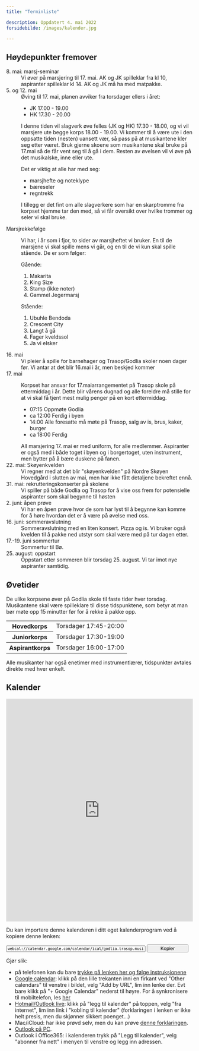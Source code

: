 ```yaml
---
title: "Terminliste"

description: Oppdatert 4. mai 2022
forsidebilde: /images/kalender.jpg

---
```


## Høydepunkter fremover

<dl>
<dt>8. mai: marsj-seminar</dt>
<dd>
Vi øver på marsjering til 17. mai. AK og JK spilleklar fra kl 10, aspiranter spilleklar kl 14. AK og JK må ha med matpakke.
</dd>
<dt>5. og 12. mai</dt>
<dd>Øving til 17. mai, planen avviker fra torsdager ellers i året:
<ul>
<li>JK          17.00 - 19.00</li>
<li>HK         17.30 - 20.00</li>
</ul>
<p>
I denne tiden vil slagverk øve felles (JK og HK) 17.30 - 18.00, og vi vil marsjere ute begge korps 18.00 - 19.00.
Vi kommer til å være ute i den oppsatte tiden (nesten) uansett vær, så pass på at musikantene kler seg etter været. Bruk gjerne skoene som musikantene skal bruke på 17.mai så de får vent seg til å gå i dem.
Resten av øvelsen vil vi øve på det musikalske, inne eller ute.
</p><p>
Det er viktig at alle har med seg:
</p>
<ul>
<li>marsjhefte og noteklype</li>
<li>bæreseler </li>
<li>regntrekk</li>
</ul>
<p>
I tillegg er det fint om alle slagverkere som har en skarptromme fra korpset hjemme tar den med, så vi får oversikt over hvilke trommer og seler vi skal bruke.
</p>
</dd>
<dt>Marsjrekkefølge</dt>
<dd>
<p>Vi har, i år som i fjor, to sider av marsjheftet vi bruker. En til de marsjene vi skal spille mens vi går, og en til de vi kun skal spille stående. De er som følger:</p>

<p>Gående:</p>
<ol>
<li>Makarita</li>
<li>King Size</li>
<li>Stamp (ikke noter)</li>
<li>Gammel Jegermarsj</li>
</ol>
<p>Stående:</p>
<ol>
<li>Ubuhle Bendoda</li>
<li>Crescent City</li>
<li>Langt å gå</li>
<li>Fager kveldssol</li>
<li>Ja vi elsker</li>
</ol>
</dd>
<dt>16. mai</dt>
<dd>
  Vi pleier å spille for barnehager og Trasop/Godlia skoler noen dager før. Vi antar at det blir 16.mai i år, men beskjed kommer 
</dd>
<dt>17. mai</dt>
<dd>
<p>
  Korpset har ansvar for 17.maiarrangementet på Trasop skole på
  ettermiddag i år. Dette blir vårens dugnad
  og alle foreldre må stille for at vi skal få
  tjent mest mulig penger på en kort
  ettermiddag.
  </p>
  <ul>
  <li>07:15 Oppmøte Godlia</li>
  <li>ca 12:00 Ferdig i byen</li>
  <li>14:00 Alle foresatte må møte på Trasop, salg av is, brus, kaker, burger</li>
  <li>ca 18:00 Ferdig</li>
  </ul>
  All marsjering 17. mai er med uniform, for alle medlemmer. Aspiranter er også med i både toget i byen og i borgertoget, uten instrument, men bytter på å bære duskene på fanen.
</dd>
<dt>22. mai: Skøyenkvelden</dt>
<dd>Vi regner med at det blir "skøyenkvelden" på Nordre Skøyen Hovedgård i slutten av mai, men har ikke fått detaljene bekreftet ennå.</dd>
<dt>31. mai: rekrutteringskonserter på skolene</dt>
<dd>Vi spiller på både Godlia og Trasop for å vise oss frem for potensielle aspiranter som skal begynne til høsten</dd>
<dt>2. juni: åpen prøve</dt>
<dd>Vi har en åpen prøve hvor de som har lyst til å begynne kan komme for å høre hvordan det er å være på øvelse med oss.</dd>
<dt>16. juni: sommeravslutning</dt>
<dd>Sommeravslutning med en liten konsert. Pizza og is. Vi bruker også kvelden til å pakke ned utstyr som skal være med på tur dagen etter.</dd>
<dt>17.-19. juni sommertur</dt>
<dd>
  Sommertur til Bø.
</dd>
<dt>25. august: oppstart</dt>
<dd>Oppstart etter sommeren blir torsdag 25. august. Vi tar imot nye aspiranter samtidig.</dd>
</dl>

## Øvetider

De ulike korpsene øver på Godlia skole til faste tider hver torsdag. Musikantene skal være spilleklare til disse tidspunktene, som betyr at man bør møte opp 15 minutter før for å rekke å pakke opp.

<table>
<tr><th>Hovedkorps</th>   <td>Torsdager 17:45-20:00</td>
<tr><th>Juniorkorps</th>  <td>Torsdager 17:30-19:00</td>
<tr><th>Aspirantkorps</th><td>Torsdager 16:00-17:00</td>
</table>

Alle musikanter har også enetimer med instrumentlærer, tidspunkter avtales direkte med hver enkelt.

## Kalender

<iframe src="https://calendar.google.com/calendar/embed?showTitle=0&amp;showNav=0&amp;showDate=0&amp;showCalendars=0&amp;showTz=0&amp;mode=AGENDA&amp;height=600&amp;wkst=2&amp;bgcolor=%23FFFFFF&amp;src=godlia.trasop.musikkorps%40gmail.com&amp;color=%2342104A&amp;ctz=Europe%2FOslo" style="border-width:0" width="100%" height="600" frameborder="0" scrolling="no"></iframe>

Du kan importere denne kalenderen i ditt eget kalenderprogram ved å kopiere denne lenken:

<input type="text" id="copytextarea"  style="width: calc(100% - 8rem); display: inline-block; font-family: monospace; font-size: small" value="webcal://calendar.google.com/calendar/ical/godlia.trasop.musikkorps%40gmail.com/public/basic.ics"></input>
<button id="copyTextBtn" style="width: 7rem">Kopier</button>

<script>
  copyTextarea = document.querySelector('#copytextarea');
  copyTextarea.addEventListener('click', function(event) {
    copyTextarea.focus();
    copyTextarea.select();
  });
  copyTextBtn = document.querySelector('#copyTextBtn');
  copyTextBtn.addEventListener('click', function(event) {
    copyTextarea.focus();
    copyTextarea.select();
    try {
      let successful = document.execCommand('copy');
    } catch(err) {
      alert('Unable to copy');
    }
  });
</script>

Gjør slik:

- på telefonen kan du bare [trykke på lenken her og følge instruksjonene](webcal://calendar.google.com/calendar/ical/godlia.trasop.musikkorps%40gmail.com/public/basic.ics)
- [Google calendar](https://support.google.com/calendar/answer/37100?co=GENIE.Platform%3DDesktop&amp;hl=en): klikk på den lille trekanten inni en firkant ved "Other calendars" til venstre i bildet, velg "Add by URL", lim inn lenke der. Evt bare klikk på "+ Google Calendar" nederst til høyre. For å synkronisere til mobiltelefon, les [her](https://support.google.com/calendar/answer/151674?hl=no)
- [Hotmail/Outlook live](https://support.office.com/en-us/article/Import-or-subscribe-to-a-calendar-in-Outlook-com-or-Outlook-on-the-web-CFF1429C-5AF6-41EC-A5B4-74F2C278E98C?ui=en-US&amp;rs=en-US&amp;ad=US&amp;fromAR=1): klikk på "legg til kalender" på toppen, velg "fra internet", lim inn link i "kobling til kalender" (forklaringen i lenken er ikke helt presis, men du skjønner sikkert poenget...)
- Mac/iCloud: har ikke prøvd selv, men du kan prøve [denne forklaringen](https://support.apple.com/en-us/HT202361).
- [Outlook på PC](https://support.office.com/en-us/article/View-and-subscribe-to-Internet-Calendars-f6248506-e144-4508-b658-c838b6067597).
- Outlook i Office365: i kalenderen trykk på "Legg til kalender", velg "abonner fra nett" i menyen til venstre og legg inn adressen.

